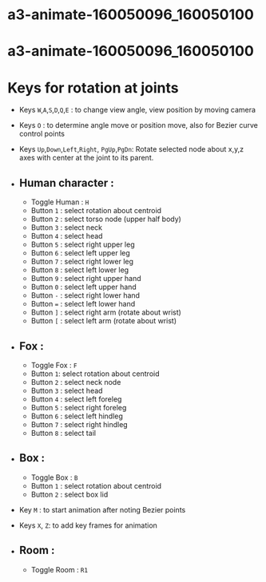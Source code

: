# a3-animate-160050096_160050100

# a3-animate-160050096_160050100

# Keys for rotation at joints
* Keys `W`,`A`,`S`,`D`,`Q`,`E` : to change view angle, view position by moving camera
* Keys `O` : to determine angle move or position move, also for Bezier curve control points 
* Keys `Up`,`Down`,`Left`,`Right`, `PgUp`,`PgDn`: Rotate selected node about x,y,z axes with center at the joint to its parent.
* ## Human character :
  * Toggle Human : `H`
  * Button `1` : select rotation about centroid
  * Button `2` : select torso node (upper half body)
  * Button `3` : select neck
  * Button `4` : select head
  * Button `5` : select right upper leg
  * Button `6` : select left upper leg
  * Button `7` : select right lower leg
  * Button `8` : select left lower leg
  * Button `9` : select right upper hand
  * Button `0` : select left upper hand
  * Button `-` : select right lower hand
  * Button `=` : select left lower hand
  * Button `]` : select right arm (rotate about wrist)
  * Button `[` : select left arm (rotate about wrist)
* ## Fox :
  * Toggle Fox : `F`
  * Button `1`: select rotation about centroid
  * Button `2` : select neck node
  * Button `3` : select head
  * Button `4` : select left foreleg
  * Button `5` : select right foreleg
  * Button `6` : select left hindleg
  * Button `7` : select right hindleg
  * Button `8` : select tail
* ## Box :
  * Toggle Box : `B`
  * Button `1` : select rotation about centroid
  * Button `2` : select box lid

* Key `M` : to start animation after noting Bezier points
* Keys `X`, `Z`: to add key frames for animation

* ## Room :
	* Toggle Room : `R1`
